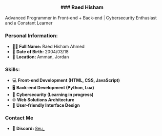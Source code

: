 <h3 align="center">
### Raed Hisham
</h3>

Advanced Programmer in Front-end + Back-end | Cybersecurity Enthusiast and a Constant Learner

### Personal Information:
- 👨‍💻 **Full Name:** Raed Hisham Ahmed
- 📅 **Date of Birth:** 2004/03/18
- 📍 **Location:** Amman, Jordan

### Skills:
- 💻 **Front-end Development (HTML, CSS, JavaScript)**
- 🖥️ **Back-end Development (Python, Lua)**
- 🔐 **Cybersecurity (Learning in progress)**
- 🌐 **Web Solutions Architecture**
- 🎨 **User-friendly Interface Design**

### Contact Me
- 🔗 **Discord:** [8eu_](https://discord.com/users/647724359758249984)
